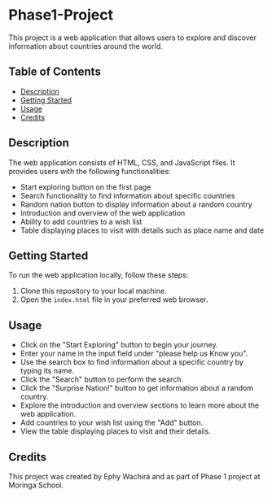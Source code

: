 # Phase1-Project 

This project is a web application that allows users to explore and discover information about countries around the world.

## Table of Contents

- [Description](#description)
- [Getting Started](#getting-started)
- [Usage](#usage)
- [Credits](#credits)

## Description

The web application consists of HTML, CSS, and JavaScript files. It provides users with the following functionalities:
- Start exploring button on the first page
- Search functionality to find information about specific countries
- Random nation button to display information about a random country
- Introduction and overview of the web application
- Ability to add countries to a wish list
- Table displaying places to visit with details such as place name and date

## Getting Started

To run the web application locally, follow these steps:
1. Clone this repository to your local machine.
2. Open the `index.html` file in your preferred web browser.

## Usage

- Click on the "Start Exploring" button to begin your journey.
- Enter your name in the input field under "please help us Know you".
- Use the search box to find information about a specific country by typing its name.
- Click the "Search" button to perform the search.
- Click the "Surprise Nation!" button to get information about a random country.
- Explore the introduction and overview sections to learn more about the web application.
- Add countries to your wish list using the "Add" button.
- View the table displaying places to visit and their details.

## Credits

This project was created by Ephy Wachira and as part of Phase 1 project at Moringa School.
